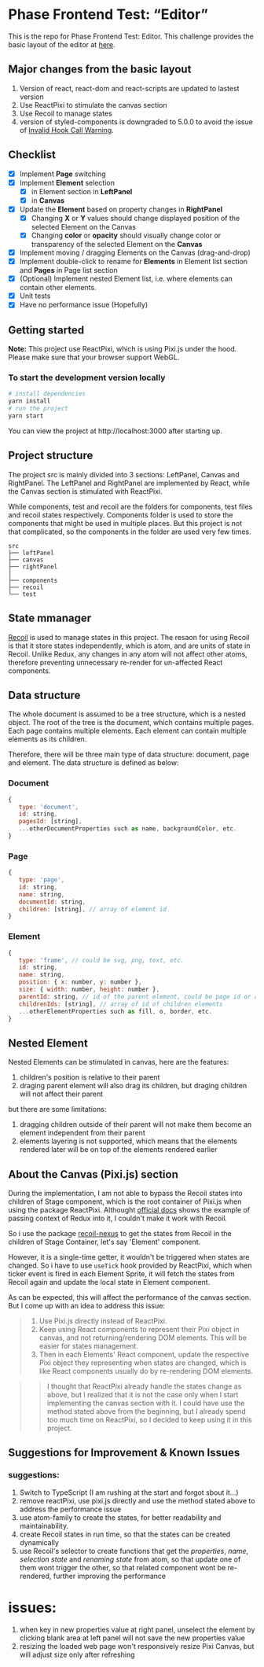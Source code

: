 # Phase Frontend Test: “Editor”

This is the repo for Phase Frontend Test: Editor. This challenge provides the basic layout of the editor at [here](https://codesandbox.io/s/phase-challenge-cxl68?file=/README.md).

## Major changes from the basic layout

1. Version of react, react-dom and react-scripts are updated to lastest version
1. Use ReactPixi to stimulate the canvas section
1. Use Recoil to manage states
1. version of styled-components is downgraded to 5.0.0 to avoid the issue of [Invalid Hook Call Warning](https://legacy.reactjs.org/warnings/invalid-hook-call-warning.html).

## Checklist

- [x] Implement **Page** switching
- [x] Implement **Element** selection
  - [x] in Element section in **LeftPanel**
  - [x] in **Canvas**
- [x] Update the **Element** based on property changes in **RightPanel**
  - [x] Changing **X** or **Y** values should change displayed position of the selected Element on the Canvas
  - [x] Changing **color** or **opacity** should visually change color or transparency of the selected Element on the **Canvas**
- [x] Implement moving / dragging Elements on the Canvas (drag-and-drop)
- [x] Implement double-click to rename for **Elements** in Element list section and **Pages** in Page list section
- [x] (Optional) Implement nested Element list, i.e. where elements can contain other elements.
- [x] Unit tests
- [x] Have no performance issue (Hopefully)

## Getting started

**Note:** This project use ReactPixi, which is using Pixi.js under the hood. Please make sure that your browser support WebGL.

### To start the development version locally

```bash
# install dependencies
yarn install
# run the project
yarn start
```

You can view the project at http://localhost:3000 after starting up.

## Project structure

The project src is mainly divided into 3 sections: LeftPanel, Canvas and RightPanel. The LeftPanel and RightPanel are implemented by React, while the Canvas section is stimulated with ReactPixi.

While components, test and recoil are the folders for components, test files and recoil states respectively.
Components folder is used to store the components that might be used in multiple places. But this project is not that complicated, so the components in the folder are used very few times.

```
src
├── leftPanel
├── canvas
├── rightPanel
│
├── components
├── recoil
└── test
```

## State mmanager

[Recoil](https://recoiljs.org/) is used to manage states in this project. The resaon for using Recoil is that it store states independently, which is atom, and are units of state in Recoil. Unlike Redux, any changes in any atom will not affect other atoms, therefore preventing unnecessary re-render for un-affected React components.

## Data structure

The whole document is assumed to be a tree structure, which is a nested object. The root of the tree is the document, which contains multiple pages. Each page contains multiple elements. Each element can contain multiple elements as its children.

Therefore, there will be three main type of data structure: document, page and element. The data structure is defined as below:

### Document

```javascript
{
   type: 'document',
   id: string,
   pagesId: [string],
   ...otherDocumentProperties such as name, backgroundColor, etc.
}
```

### Page

```javascript
{
   type: 'page',
   id: string,
   name: string,
   documentId: string,
   children: [string], // array of element id
}
```

### Element

```javascript
{
   type: 'frame', // could be svg, png, text, etc.
   id: string,
   name: string,
   position: { x: number, y: number },
   size: { width: number, height: number },
   parentId: string, // id of the parent element, could be page id or another element id
   childrenIds: [string], // array of id of children elements
   ...otherElementProperties such as fill, o, border, etc.
}
```

## Nested Element
Nested Elements can be stimulated in canvas, here are the features:
1. children's position is relative to their parent
1. draging parent element will also drag its children, but draging children will not affect their parent

but there are some limitations:
1. dragging children outside of their parent will not make them become an element independent from their parent
1. elements layering is not supported, which means that the elements rendered later will be on top of the elements rendered earlier

## About the Canvas (Pixi.js) section

During the implementation, I am not able to bypass the Recoil states into children of Stage component, which is the root container of Pixi.js when using the package ReactPixi. Althought [official docs](https://pixijs.io/pixi-react/context-bridge/) shows the example of passing context of Redux into it, I couldn't make it work with Recoil.

So i use the package [recoil-nexus](https://github.com/luisanton-io/recoil-nexus) to get the states from Recoil in the children of Stage Container, let's say 'Element' component.

However, it is a single-time getter, it wouldn't be triggered when states are changed. So i have to use `useTick` hook provided by ReactPixi, which when ticker event is fired in each Element Sprite, it will fetch the states from Recoil again and update the local state in Element component.

As can be expected, this will affect the performance of the canvas section. But I come up with an idea to address this issue:

> 1. Use Pixi.js directly instead of ReactPixi.
> 1. Keep using React components to represent their Pixi object in canvas, and not returning/rendering DOM elements. This will be easier for states management.
> 1. Then in each Elements' React component, update the respective Pixi object they representing when states are changed, which is like React components usually do by re-rendering DOM elements.

>> I thought that ReactPixi already handle the states change as above, but I realized that it is not the case only when I start implementing the canvas section with it. I could have use the method stated above from the beginning, but I already spend too much time on ReactPixi, so I decided to keep using it in this project.

## Suggestions for Improvement & Known Issues
### suggestions:
1. Switch to TypeScript (I am rushing at the start and forgot sbout it...)
1. remove reactPixi, use pixi.js directly and use the method stated above to address the performance issue
1. use atom-family to create the states, for better readability and maintainability.
1. create Recoil states in run time, so that the states can be created dynamically
1. use Recoil's selector to create functions that get the *properties*, *name*, *selection state* and *renaming state* from atom, so that update one of them wont trigger the other, so that related component wont be re-rendered, further improving the performance

# issues:
1. when key in new properties value at right panel, unselect the element by clicking blank area at left panel will not save the new properties value
1. resizing the loaded web page won't responsively resize Pixi Canvas, but will adjust size only after refreshing